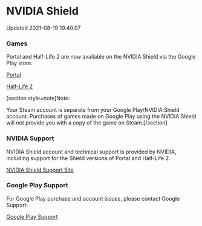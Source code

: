 # NVIDIA Shield
Updated 2021-08-19 19.40.07

### Games
Portal and Half-Life 2 are now available on the NVIDIA Shield via the Google Play store.  
  
[Portal](https://play.google.com/store/apps/details?id=com.nvidia.valvesoftware.portal)  
  
[Half-Life 2](https://play.google.com/store/apps/details?id=com.nvidia.valvesoftware.halflife2)  
  
[section style=note]Note:  
  
Your Steam account is separate from your Google Play/NVIDIA Shield account.  Purchases of games made on Google Play using the NVIDIA Shield will not provide you with a copy of the game on Steam.[/section]  
### NVIDIA Support
NVIDIA Shield account and technical support is provided by NVIDIA, including support for the Shield versions of Portal and Half-Life 2.  
  
[NVIDIA Shield Support Site](https://nvidia.custhelp.com/app/shield/st/5/p/178/page/1)  
  
### Google Play Support
For Google Play purchase and account issues, please contact Google Support:  
  
[Google Play Support](https://support.google.com/googleplay/)